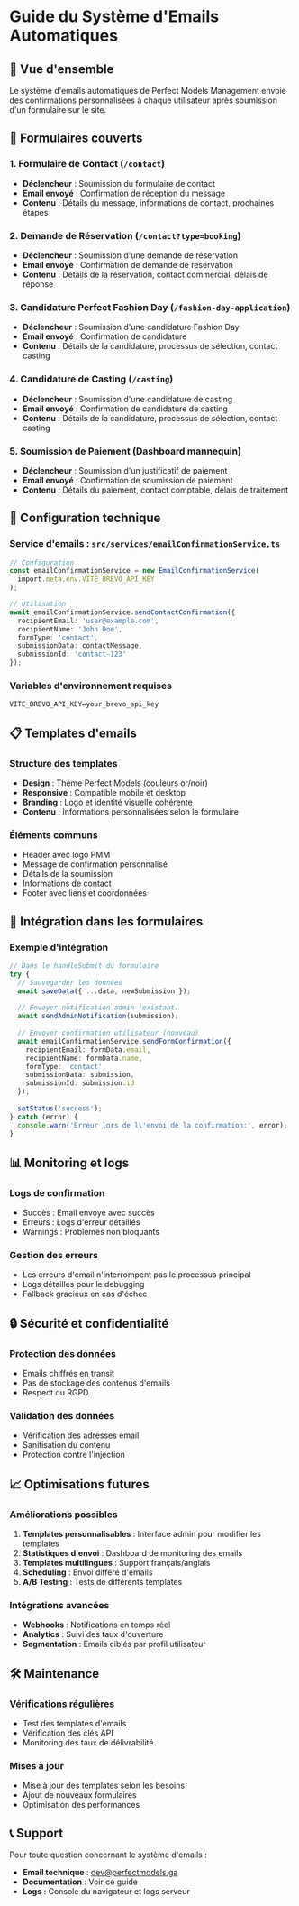 # Guide du Système d'Emails Automatiques

## 📧 Vue d'ensemble

Le système d'emails automatiques de Perfect Models Management envoie des confirmations personnalisées à chaque utilisateur après soumission d'un formulaire sur le site.

## 🎯 Formulaires couverts

### 1. **Formulaire de Contact** (`/contact`)
- **Déclencheur** : Soumission du formulaire de contact
- **Email envoyé** : Confirmation de réception du message
- **Contenu** : Détails du message, informations de contact, prochaines étapes

### 2. **Demande de Réservation** (`/contact?type=booking`)
- **Déclencheur** : Soumission d'une demande de réservation
- **Email envoyé** : Confirmation de demande de réservation
- **Contenu** : Détails de la réservation, contact commercial, délais de réponse

### 3. **Candidature Perfect Fashion Day** (`/fashion-day-application`)
- **Déclencheur** : Soumission d'une candidature Fashion Day
- **Email envoyé** : Confirmation de candidature
- **Contenu** : Détails de la candidature, processus de sélection, contact casting

### 4. **Candidature de Casting** (`/casting`)
- **Déclencheur** : Soumission d'une candidature de casting
- **Email envoyé** : Confirmation de candidature de casting
- **Contenu** : Détails de la candidature, processus de sélection, contact casting

### 5. **Soumission de Paiement** (Dashboard mannequin)
- **Déclencheur** : Soumission d'un justificatif de paiement
- **Email envoyé** : Confirmation de soumission de paiement
- **Contenu** : Détails du paiement, contact comptable, délais de traitement

## 🔧 Configuration technique

### Service d'emails : `src/services/emailConfirmationService.ts`
```typescript
// Configuration
const emailConfirmationService = new EmailConfirmationService(
  import.meta.env.VITE_BREVO_API_KEY
);

// Utilisation
await emailConfirmationService.sendContactConfirmation({
  recipientEmail: 'user@example.com',
  recipientName: 'John Doe',
  formType: 'contact',
  submissionData: contactMessage,
  submissionId: 'contact-123'
});
```

### Variables d'environnement requises
```env
VITE_BREVO_API_KEY=your_brevo_api_key
```

## 📋 Templates d'emails

### Structure des templates
- **Design** : Thème Perfect Models (couleurs or/noir)
- **Responsive** : Compatible mobile et desktop
- **Branding** : Logo et identité visuelle cohérente
- **Contenu** : Informations personnalisées selon le formulaire

### Éléments communs
- Header avec logo PMM
- Message de confirmation personnalisé
- Détails de la soumission
- Informations de contact
- Footer avec liens et coordonnées

## 🚀 Intégration dans les formulaires

### Exemple d'intégration
```typescript
// Dans le handleSubmit du formulaire
try {
  // Sauvegarder les données
  await saveData({ ...data, newSubmission });
  
  // Envoyer notification admin (existant)
  await sendAdminNotification(submission);
  
  // Envoyer confirmation utilisateur (nouveau)
  await emailConfirmationService.sendFormConfirmation({
    recipientEmail: formData.email,
    recipientName: formData.name,
    formType: 'contact',
    submissionData: submission,
    submissionId: submission.id
  });
  
  setStatus('success');
} catch (error) {
  console.warn('Erreur lors de l\'envoi de la confirmation:', error);
}
```

## 📊 Monitoring et logs

### Logs de confirmation
- Succès : Email envoyé avec succès
- Erreurs : Logs d'erreur détaillés
- Warnings : Problèmes non bloquants

### Gestion des erreurs
- Les erreurs d'email n'interrompent pas le processus principal
- Logs détaillés pour le debugging
- Fallback gracieux en cas d'échec

## 🔒 Sécurité et confidentialité

### Protection des données
- Emails chiffrés en transit
- Pas de stockage des contenus d'emails
- Respect du RGPD

### Validation des données
- Vérification des adresses email
- Sanitisation du contenu
- Protection contre l'injection

## 📈 Optimisations futures

### Améliorations possibles
1. **Templates personnalisables** : Interface admin pour modifier les templates
2. **Statistiques d'envoi** : Dashboard de monitoring des emails
3. **Templates multilingues** : Support français/anglais
4. **Scheduling** : Envoi différé d'emails
5. **A/B Testing** : Tests de différents templates

### Intégrations avancées
- **Webhooks** : Notifications en temps réel
- **Analytics** : Suivi des taux d'ouverture
- **Segmentation** : Emails ciblés par profil utilisateur

## 🛠️ Maintenance

### Vérifications régulières
- Test des templates d'emails
- Vérification des clés API
- Monitoring des taux de délivrabilité

### Mises à jour
- Mise à jour des templates selon les besoins
- Ajout de nouveaux formulaires
- Optimisation des performances

## 📞 Support

Pour toute question concernant le système d'emails :
- **Email technique** : dev@perfectmodels.ga
- **Documentation** : Voir ce guide
- **Logs** : Console du navigateur et logs serveur

